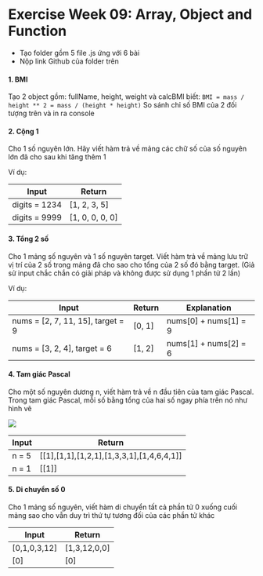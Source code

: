 # Exercise Week 09: Array, Object and Function

- Tạo folder gồm 5 file .js ứng với 6 bài
- Nộp link Github của folder trên

#### 1. BMI

Tạo 2 object gồm: fullName, height, weight và calcBMI biết:
`BMI = mass / height ** 2 = mass / (height * height)`
So sánh chỉ số BMI của 2 đối tượng trên và in ra console

#### 2. Cộng 1

Cho 1 số nguyên lớn. Hãy viết hàm trả về mảng các chữ số của số nguyên lớn đã cho sau khi tăng thêm 1

Ví dụ:

| Input         | Return          |
| ------------- | --------------- |
| digits = 1234 | [1, 2, 3, 5]    |
| digits = 9999 | [1, 0, 0, 0, 0] |

#### 3. Tổng 2 số

Cho 1 mảng số nguyên và 1 số nguyên target. Viết hàm trả về mảng lưu trữ vị trí của 2 số trong mảng đã cho sao cho tổng của 2 số đó bằng target. (Giả sử input chắc chắn có giải pháp và không được sử dụng 1 phần tử 2 lần)

Ví dụ:

| Input                             | Return | Explanation           |
| --------------------------------- | ------ | --------------------- |
| nums = [2, 7, 11, 15], target = 9 | [0, 1] | nums[0] + nums[1] = 9 |
| nums = [3, 2, 4], target = 6      | [1, 2] | nums[1] + nums[2] = 6 |

#### 4. Tam giác Pascal

Cho một số nguyên dương n, viết hàm trả về n đầu tiên của tam giác Pascal.
Trong tam giác Pascal, mỗi số bằng tổng của hai số ngay phía trên nó như hình vẽ

![](https://upload.wikimedia.org/wikipedia/commons/0/0d/PascalTriangleAnimated2.gif)

| Input | Return                                     |
| ----- | ------------------------------------------ |
| n = 5 | \[[1],[1,1],[1,2,1],[1,3,3,1],[1,4,6,4,1]] |
| n = 1 | \[[1]]                                     |

#### 5. Di chuyển số 0

Cho 1 mảng số nguyên, viết hàm di chuyển tất cả phần tử 0 xuống cuối mảng sao cho vẫn duy trì thứ tự tương đối của các phần tử khác

| Input         | Return        |
| ------------- | ------------- |
| \[0,1,0,3,12] | \[1,3,12,0,0] |
| \[0]          | \[0]          |
